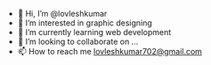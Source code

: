 - 👋 Hi, I’m @lovleshkumar
- 👀 I’m interested in graphic designing
- 🌱 I’m currently learning web development
- 💞️ I’m looking to collaborate on ...
- 📫 How to reach me lovleshkumar702@gmail.com

<!---
lovleshkumar/lovleshkumar is a ✨ special ✨ repository because its `README.md` (this file) appears on your GitHub profile.
You can click the Preview link to take a look at your changes.
--->
